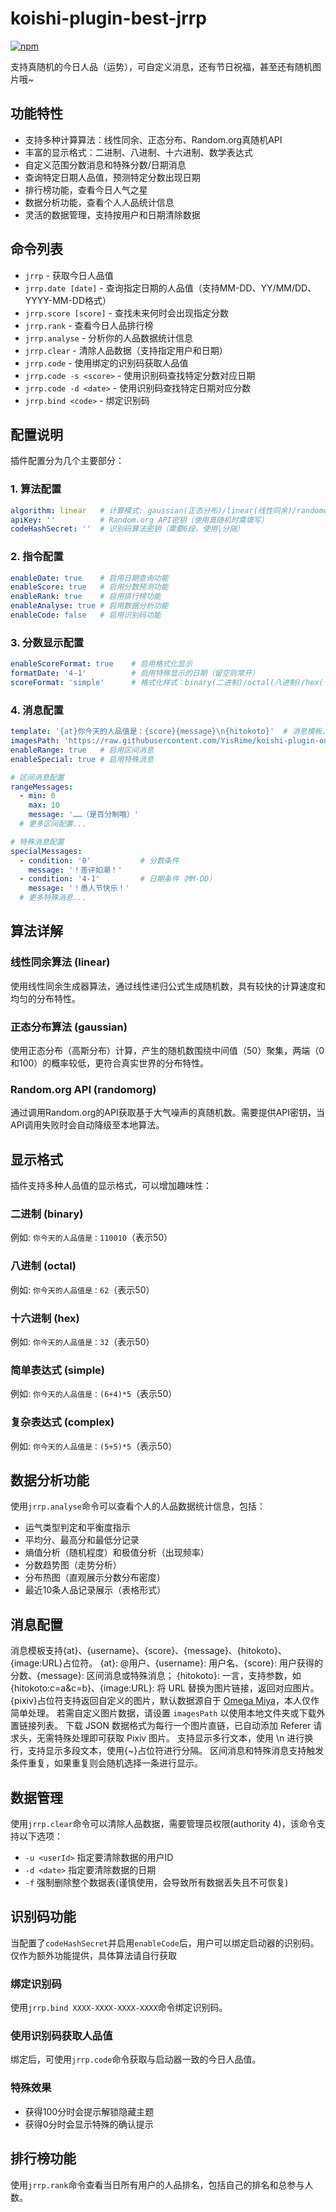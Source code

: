 # koishi-plugin-best-jrrp

[![npm](https://img.shields.io/npm/v/koishi-plugin-best-jrrp?style=flat-square)](https://www.npmjs.com/package/koishi-plugin-best-jrrp)

支持真随机的今日人品（运势），可自定义消息，还有节日祝福，甚至还有随机图片哦~

## 功能特性

- 支持多种计算算法：线性同余、正态分布、Random.org真随机API
- 丰富的显示格式：二进制、八进制、十六进制、数学表达式
- 自定义范围分数消息和特殊分数/日期消息
- 查询特定日期人品值，预测特定分数出现日期
- 排行榜功能，查看今日人气之星
- 数据分析功能，查看个人人品统计信息
- 灵活的数据管理，支持按用户和日期清除数据

## 命令列表

- `jrrp` - 获取今日人品值
- `jrrp.date [date]` - 查询指定日期的人品值（支持MM-DD、YY/MM/DD、YYYY-MM-DD格式）
- `jrrp.score [score]` - 查找未来何时会出现指定分数
- `jrrp.rank` - 查看今日人品排行榜
- `jrrp.analyse` - 分析你的人品数据统计信息
- `jrrp.clear` - 清除人品数据（支持指定用户和日期）
- `jrrp.code` - 使用绑定的识别码获取人品值
- `jrrp.code -s <score>` - 使用识别码查找特定分数对应日期
- `jrrp.code -d <date>` - 使用识别码查找特定日期对应分数
- `jrrp.bind <code>` - 绑定识别码

## 配置说明

插件配置分为几个主要部分：

### 1. 算法配置

```yaml
algorithm: linear   # 计算模式: gaussian(正态分布)/linear(线性同余)/randomorg(真随机)
apiKey: ''          # Random.org API密钥（使用真随机时需填写）
codeHashSecret: ''  # 识别码算法密钥（需要6段，使用|分隔）
```

### 2. 指令配置

```yaml
enableDate: true    # 启用日期查询功能
enableScore: true   # 启用分数预测功能
enableRank: true    # 启用排行榜功能
enableAnalyse: true # 启用数据分析功能
enableCode: false   # 启用识别码功能
```

### 3. 分数显示配置

```yaml
enableScoreFormat: true    # 启用格式化显示
formatDate: '4-1'          # 启用特殊显示的日期（留空则常开）
scoreFormat: 'simple'      # 格式化样式：binary(二进制)/octal(八进制)/hex(十六进制)/simple(简单表达式)/complex(复杂表达式)
```

### 4. 消息配置

```yaml
template: '{at}你今天的人品值是：{score}{message}\n{hitokoto}'  # 消息模板，支持{at}、{username}、{score}、{message}、{hitokoto}、{pixiv}、{image:URL}占位符
imagesPath: 'https://raw.githubusercontent.com/YisRime/koishi-plugin-onebot-tool/main/resource/pixiv.json'  # 占位符"{pixiv}"数据地址
enableRange: true   # 启用区间消息
enableSpecial: true # 启用特殊消息

# 区间消息配置
rangeMessages:
  - min: 0
    max: 10
    message: '……（是百分制哦）'
  # 更多区间配置...

# 特殊消息配置
specialMessages:
  - condition: '0'           # 分数条件
    message: '！差评如潮！'
  - condition: '4-1'         # 日期条件（MM-DD）
    message: '！愚人节快乐！'
  # 更多特殊消息...
```

## 算法详解

### 线性同余算法 (linear)

使用线性同余生成器算法，通过线性递归公式生成随机数，具有较快的计算速度和均匀的分布特性。

### 正态分布算法 (gaussian)

使用正态分布（高斯分布）计算，产生的随机数围绕中间值（50）聚集，两端（0和100）的概率较低，更符合真实世界的分布特性。

### Random.org API (randomorg)

通过调用Random.org的API获取基于大气噪声的真随机数。需要提供API密钥，当API调用失败时会自动降级至本地算法。

## 显示格式

插件支持多种人品值的显示格式，可以增加趣味性：

### 二进制 (binary)

例如: `你今天的人品值是：110010`（表示50）

### 八进制 (octal)

例如: `你今天的人品值是：62`（表示50）

### 十六进制 (hex)

例如: `你今天的人品值是：32`（表示50）

### 简单表达式 (simple)

例如: `你今天的人品值是：(6+4)*5`（表示50）

### 复杂表达式 (complex)

例如: `你今天的人品值是：(5+5)*5`（表示50）

## 数据分析功能

使用`jrrp.analyse`命令可以查看个人的人品数据统计信息，包括：

- 运气类型判定和平衡度指示
- 平均分、最高分和最低分记录
- 熵值分析（随机程度）和极值分析（出现频率）
- 分数趋势图（走势分析）
- 分布热图（直观展示分数分布密度）
- 最近10条人品记录展示（表格形式）

## 消息配置

消息模板支持{at}、{username}、{score}、{message}、{hitokoto}、{image:URL}占位符。
{at}: @用户、{username}: 用户名、{score}: 用户获得的分数、{message}: 区间消息或特殊消息；
{hitokoto}: 一言，支持参数，如{hitokoto:c=a&c=b}、{image:URL}: 将 URL 替换为图片链接，返回对应图片。
{pixiv}占位符支持返回自定义的图片，默认数据源自于 [Omega Miya](https://github.com/Ailitonia/omega-miya)，本人仅作简单处理。
若需自定义图片数据，请设置 `imagesPath` 以使用本地文件夹或下载外置链接列表。
下载 JSON 数据格式为每行一个图片直链，已自动添加 Referer 请求头，无需特殊处理即可获取 Pixiv 图片。
支持显示多行文本，使用 \n 进行换行，支持显示多段文本，使用{~}占位符进行分隔。
区间消息和特殊消息支持触发条件重复，如果重复则会随机选择一条进行显示。

## 数据管理

使用`jrrp.clear`命令可以清除人品数据，需要管理员权限(authority 4)，该命令支持以下选项：

- `-u <userId>` 指定要清除数据的用户ID
- `-d <date>` 指定要清除数据的日期
- `-f` 强制删除整个数据表(谨慎使用，会导致所有数据丢失且不可恢复)

## 识别码功能

当配置了`codeHashSecret`并启用`enableCode`后，用户可以绑定启动器的识别码。
仅作为额外功能提供，具体算法请自行获取

### 绑定识别码

使用`jrrp.bind XXXX-XXXX-XXXX-XXXX`命令绑定识别码。

### 使用识别码获取人品值

绑定后，可使用`jrrp.code`命令获取与启动器一致的今日人品值。

### 特殊效果

- 获得100分时会提示解锁隐藏主题
- 获得0分时会显示特殊的确认提示

## 排行榜功能

使用`jrrp.rank`命令查看当日所有用户的人品排名，包括自己的排名和总参与人数。
